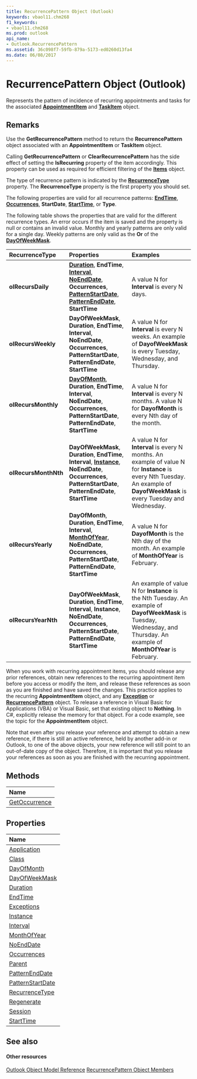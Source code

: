 ```yaml
---
title: RecurrencePattern Object (Outlook)
keywords: vbaol11.chm268
f1_keywords:
- vbaol11.chm268
ms.prod: outlook
api_name:
- Outlook.RecurrencePattern
ms.assetid: 36c098f7-59fb-879a-5173-ed0260d13fa4
ms.date: 06/08/2017
---
```



# RecurrencePattern Object (Outlook)

Represents the pattern of incidence of recurring appointments and tasks for the associated **[AppointmentItem](appointmentitem-object-outlook.md)** and **[TaskItem](taskitem-object-outlook.md)** object.


## Remarks

Use the **GetRecurrencePattern** method to return the **RecurrencePattern** object associated with an **AppointmentItem** or **TaskItem** object.

Calling **GetRecurrencePattern** or **ClearRecurrencePattern** has the side effect of setting the **IsRecurring** property of the item accordingly. This property can be used as required for efficient filtering of the **[Items](items-object-outlook.md)** object.

The type of recurrence pattern is indicated by the **[RecurrenceType](http://msdn.microsoft.com/library/bc9b35b5-ef00-e5cf-09cc-ee8743efddcf%28Office.15%29.aspx)** property. The **RecurrenceType** property is the first property you should set.

The following properties are valid for all recurrence patterns: **[EndTime](http://msdn.microsoft.com/library/7babda13-9e57-4c80-1ab3-56025753ed9d%28Office.15%29.aspx)**, **[Occurrences](http://msdn.microsoft.com/library/a99a8a1c-dcd3-e96d-6091-0a005ca3b05f%28Office.15%29.aspx)**, **StartDate**, **[StartTime](http://msdn.microsoft.com/library/557e0f8d-c95d-e1f9-91a2-0734248d8628%28Office.15%29.aspx)**, or **Type**.

The following table shows the properties that are valid for the different recurrence types. An error occurs if the item is saved and the property is null or contains an invalid value. Monthly and yearly patterns are only valid for a single day. Weekly patterns are only valid as the **Or** of the **[DayOfWeekMask](http://msdn.microsoft.com/library/79268798-90ab-4161-5a6e-97669daa475a%28Office.15%29.aspx)**.



|**RecurrenceType**|**Properties**|**Examples**|
|:-----|:-----|:-----|
|**olRecursDaily**|**[Duration](http://msdn.microsoft.com/library/91cceed3-fd56-bae3-ee00-16f4b02eb2e3%28Office.15%29.aspx)**, **EndTime**, **[Interval](http://msdn.microsoft.com/library/e3220174-38dc-d1e3-8d26-b3f208b554a4%28Office.15%29.aspx)**, **[NoEndDate](http://msdn.microsoft.com/library/47c5841a-c0d2-2b06-ec73-7093779ceafa%28Office.15%29.aspx)**, **Occurrences**, **[PatternStartDate](http://msdn.microsoft.com/library/20c82dbd-a622-91b6-618c-7cbe8bff2ca7%28Office.15%29.aspx)**, **[PatternEndDate](http://msdn.microsoft.com/library/0f78ea71-3d92-2d38-be10-e05ab7bcf44a%28Office.15%29.aspx)**, **StartTime**|A value N for **Interval** is every N days.|
|**olRecursWeekly**|**DayOfWeekMask**, **Duration**, **EndTime**, **Interval**, **NoEndDate**, **Occurrences**, **PatternStartDate**, **PatternEndDate**, **StartTime**|A value N for **Interval** is every N weeks. An example of **DayofWeekMask** is every Tuesday, Wednesday, and Thursday.|
|**olRecursMonthly**|**[DayOfMonth](http://msdn.microsoft.com/library/d89a9a55-060c-d25d-4bf6-21e345da36d1%28Office.15%29.aspx)**, **Duration**, **EndTime**, **Interval**, **NoEndDate**, **Occurrences**, **PatternStartDate**, **PatternEndDate**, **StartTime**|A value N for **Interval** is every N months. A value N for **DayofMonth** is every Nth day of the month.|
|**olRecursMonthNth**|**DayOfWeekMask**, **Duration**, **EndTime**, **Interval**, **[Instance](http://msdn.microsoft.com/library/3458aeff-97b7-02f8-e352-203ecc92dedd%28Office.15%29.aspx)**, **NoEndDate**, **Occurrences**, **PatternStartDate**, **PatternEndDate**, **StartTime**|A value N for **Interval** is every N months. An example of value N for **Instance** is every Nth Tuesday. An example of **DayofWeekMask** is every Tuesday and Wednesday.|
|**olRecursYearly**|**DayOfMonth**, **Duration**, **EndTime**, **Interval**, **[MonthOfYear](http://msdn.microsoft.com/library/14112950-1e2a-a99a-7c48-3e76358de645%28Office.15%29.aspx)**, **NoEndDate**, **Occurrences**, **PatternStartDate**, **PatternEndDate**, **StartTime**|A value N for **DayofMonth** is the Nth day of the month. An example of **MonthOfYear** is February.|
|**olRecursYearNth**|**DayOfWeekMask**, **Duration**, **EndTime**, **Interval**, **Instance**, **NoEndDate**, **Occurrences**, **PatternStartDate**, **PatternEndDate**, **StartTime**|An example of value N for **Instance** is the Nth Tuesday. An example of **DayofWeekMask** is Tuesday, Wednesday, and Thursday. An example of **MonthOfYear** is February.|
When you work with recurring appointment items, you should release any prior references, obtain new references to the recurring appointment item before you access or modify the item, and release these references as soon as you are finished and have saved the changes. This practice applies to the recurring **AppointmentItem** object, and any **[Exception](http://msdn.microsoft.com/library/010552b0-9ba6-c81b-1e3a-fd6a681e5163%28Office.15%29.aspx)** or **[RecurrencePattern](recurrencepattern-object-outlook.md)** object. To release a reference in Visual Basic for Applications (VBA) or Visual Basic, set that existing object to **Nothing**. In C#, explicitly release the memory for that object. For a code example, see the topic for the **AppointmentItem** object.

Note that even after you release your reference and attempt to obtain a new reference, if there is still an active reference, held by another add-in or Outlook, to one of the above objects, your new reference will still point to an out-of-date copy of the object. Therefore, it is important that you release your references as soon as you are finished with the recurring appointment.


## Methods



|**Name**|
|:-----|
|[GetOccurrence](http://msdn.microsoft.com/library/2a0cd7d2-d16d-7b07-eb5d-43df0bbf022f%28Office.15%29.aspx)|

## Properties



|**Name**|
|:-----|
|[Application](http://msdn.microsoft.com/library/dd7068ee-385a-5bfc-fe15-f6a76e5441c9%28Office.15%29.aspx)|
|[Class](http://msdn.microsoft.com/library/64e7d0b9-9a86-7e81-1747-306c28bd5611%28Office.15%29.aspx)|
|[DayOfMonth](http://msdn.microsoft.com/library/d89a9a55-060c-d25d-4bf6-21e345da36d1%28Office.15%29.aspx)|
|[DayOfWeekMask](http://msdn.microsoft.com/library/79268798-90ab-4161-5a6e-97669daa475a%28Office.15%29.aspx)|
|[Duration](http://msdn.microsoft.com/library/91cceed3-fd56-bae3-ee00-16f4b02eb2e3%28Office.15%29.aspx)|
|[EndTime](http://msdn.microsoft.com/library/7babda13-9e57-4c80-1ab3-56025753ed9d%28Office.15%29.aspx)|
|[Exceptions](http://msdn.microsoft.com/library/e068565b-5418-897a-9f06-92e87a532144%28Office.15%29.aspx)|
|[Instance](http://msdn.microsoft.com/library/3458aeff-97b7-02f8-e352-203ecc92dedd%28Office.15%29.aspx)|
|[Interval](http://msdn.microsoft.com/library/e3220174-38dc-d1e3-8d26-b3f208b554a4%28Office.15%29.aspx)|
|[MonthOfYear](http://msdn.microsoft.com/library/14112950-1e2a-a99a-7c48-3e76358de645%28Office.15%29.aspx)|
|[NoEndDate](http://msdn.microsoft.com/library/47c5841a-c0d2-2b06-ec73-7093779ceafa%28Office.15%29.aspx)|
|[Occurrences](http://msdn.microsoft.com/library/a99a8a1c-dcd3-e96d-6091-0a005ca3b05f%28Office.15%29.aspx)|
|[Parent](http://msdn.microsoft.com/library/81ecfc56-b35d-e99d-9312-6b83a8dc58bf%28Office.15%29.aspx)|
|[PatternEndDate](http://msdn.microsoft.com/library/0f78ea71-3d92-2d38-be10-e05ab7bcf44a%28Office.15%29.aspx)|
|[PatternStartDate](http://msdn.microsoft.com/library/20c82dbd-a622-91b6-618c-7cbe8bff2ca7%28Office.15%29.aspx)|
|[RecurrenceType](http://msdn.microsoft.com/library/bc9b35b5-ef00-e5cf-09cc-ee8743efddcf%28Office.15%29.aspx)|
|[Regenerate](http://msdn.microsoft.com/library/c1db398b-5f13-85e0-981d-795c8c7ac8ea%28Office.15%29.aspx)|
|[Session](http://msdn.microsoft.com/library/f30fce75-350c-6893-276a-47b19f211249%28Office.15%29.aspx)|
|[StartTime](http://msdn.microsoft.com/library/557e0f8d-c95d-e1f9-91a2-0734248d8628%28Office.15%29.aspx)|

## See also


#### Other resources


[Outlook Object Model Reference](http://msdn.microsoft.com/library/73221b13-d8d8-99b8-3394-b95dbbfd5ddc%28Office.15%29.aspx)
[RecurrencePattern Object Members](http://msdn.microsoft.com/library/d282fdb2-2b6d-983d-fe5f-698113d35f89%28Office.15%29.aspx)
